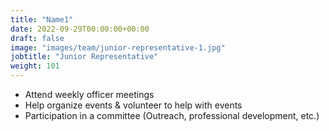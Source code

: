 ```yaml
---
title: "Name1"
date: 2022-09-29T00:00:00+00:00
draft: false
image: "images/team/junior-representative-1.jpg"
jobtitle: "Junior Representative"
weight: 101
---
```


- Attend weekly officer meetings
- Help organize events & volunteer to help with events
- Participation in a committee (Outreach, professional development, etc.)
